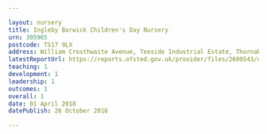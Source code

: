 ```yaml
---

layout: nursery
title: Ingleby Barwick Children's Day Nursery
urn: 305965
postcode: TS17 9LX
address: William Crosthwaite Avenue, Teeside Industrial Estate, Thornaby, Stockton-on-Tees, TS17 9LX
latestReportUrl: https://reports.ofsted.gov.uk/provider/files/2609543/urn/305965.pdf
teaching: 1
development: 1
leadership: 1
outcomes: 1
overall: 1
date: 01 April 2018 
datePublish: 26 October 2016

---
```

